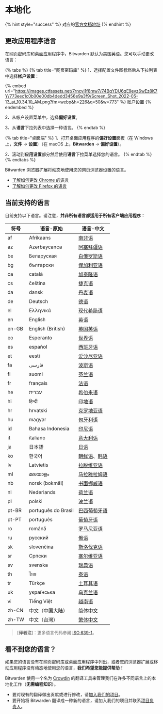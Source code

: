 # 本地化

{% hint style="success" %}
对应的[官方文档地址](https://bitwarden.com/help/article/localization/)
{% endhint %}

## 更改应用程序语言 <a href="#change-app-language" id="change-app-language"></a>

在网页密码库和桌面应用程序中，Bitwarden 默认为美国英语。您可以手动更改语言：

{% tabs %}
{% tab title="网页密码库" %}
1、选择配置文件图标然后从下拉列表中选择**帐户设置**：

{% embed url="https://images.ctfassets.net/7rncvj1f8mw7/74BqYDU6qE9evz6wEz8K7Y/773eec1c0b00e00db4dedd3456e9a3f9/Screen_Shot_2022-05-13_at_10.34.10_AM.png?fm=webp&h=226&q=50&w=773" %}
账户设置
{% endembed %}

2、从帐户设置菜单中，选择**偏好设置**。

3、从**语言**下拉列表中选择一种语言。
{% endtab %}

{% tab title="桌面端" %}
1、打开桌面应用程序的**偏好设置**面板（在 Windows 上，**文件** → **设置**）（在 macOS 上，**Bitwarden** → **偏好设置**）。

2、滚动到**应用设置**部分然后使用**语言**下拉菜单选择您的语言。
{% endtab %}
{% endtabs %}

Bitwarden 浏览器扩展将动态地使用您的网页浏览器设置的语言。

* [了解如何更改 Chrome 的语言](https://support.google.com/chrome/answer/173424?co=GENIE.Platform%3DDesktop\&hl=zh-Hans)
* [了解如何更改 Firefox 的语言](https://support.mozilla.org/zh-CN/kb/%E4%BD%BF%E7%94%A8%E8%AF%AD%E8%A8%80%E5%8C%85%E6%94%B9%E5%8F%98Firefox%E7%95%8C%E9%9D%A2%E8%AF%AD%E8%A8%80)

## 当前支持的语言 <a href="#currently-supported-languages" id="currently-supported-languages"></a>

目前支持以下语言。请注意，**并非所有语言都适用于所有客户端应用程序**：

| 符号    | 语言-原始               | 语言-中文                                                                                                                   |
| ----- | ------------------- | ----------------------------------------------------------------------------------------------------------------------- |
| af    | Afrikaans           | [南非语](https://zh.wikipedia.org/wiki/%E5%8D%97%E9%9D%9E%E8%AA%9E)                                                        |
| az    | Azərbaycanca        | [阿塞拜疆语](https://zh.wikipedia.org/wiki/%E9%98%BF%E5%A1%9E%E6%8B%9C%E7%96%86%E8%AF%AD)                                    |
| be    | Беларуская          | [白俄罗斯语](https://zh.wikipedia.org/wiki/%E7%99%BD%E4%BF%84%E7%BD%97%E6%96%AF%E8%AF%AD)                                    |
| bg    | български           | [保加利亚语](https://zh.wikipedia.org/wiki/%E4%BF%9D%E5%8A%A0%E5%88%A9%E4%BA%9A%E8%AF%AD)                                    |
| ca    | català              | [加泰隆语](https://zh.wikipedia.org/wiki/%E5%8A%A0%E6%B3%B0%E9%9A%86%E8%AF%AD)                                              |
| cs    | čeština             | [捷克语](https://zh.wikipedia.org/wiki/%E6%8D%B7%E5%85%8B%E8%AF%AD)                                                        |
| da    | dansk               | [丹麦语](https://zh.wikipedia.org/wiki/%E4%B8%B9%E9%BA%A6%E8%AF%AD)                                                        |
| de    | Deutsch             | [德语](https://zh.wikipedia.org/wiki/%E5%BE%B7%E8%AF%AD)                                                                  |
| el    | Ελληνικά            | [现代希腊语](https://zh.wikipedia.org/wiki/%E5%B8%8C%E8%85%8A%E8%AF%AD)                                                      |
| en    | English             | [英语](https://zh.wikipedia.org/wiki/%E8%8B%B1%E8%AF%AD)                                                                  |
| en-GB | English (British)   | [英国英语](https://zh.wikipedia.org/wiki/%E8%8B%B1%E5%9C%8B%E8%8B%B1%E8%AA%9E)                                              |
| eo    | Esperanto           | [世界语](https://zh.wikipedia.org/wiki/%E4%B8%96%E7%95%8C%E8%AF%AD)                                                        |
| es    | español             | [西班牙语](https://zh.wikipedia.org/wiki/%E8%A5%BF%E7%8F%AD%E7%89%99%E8%AF%AD)                                              |
| et    | eesti               | [爱沙尼亚语](https://zh.wikipedia.org/wiki/%E7%88%B1%E6%B2%99%E5%B0%BC%E4%BA%9A%E8%AF%AD)                                    |
| fa    | فارسی               | [波斯语](https://zh.wikipedia.org/wiki/%E6%B3%A2%E6%96%AF%E8%AF%AD)                                                        |
| fi    | suomi               | [芬兰语](https://zh.wikipedia.org/wiki/%E8%8A%AC%E5%85%B0%E8%AF%AD)                                                        |
| fr    | français            | [法语](https://zh.wikipedia.org/wiki/%E6%B3%95%E8%AF%AD)                                                                  |
| he    | עברית               | [希伯来语](https://zh.wikipedia.org/wiki/%E5%B8%8C%E4%BC%AF%E6%9D%A5%E8%AF%AD)                                              |
| hi    | हिन्दी              | [印地语](https://zh.wikipedia.org/wiki/%E5%8D%B0%E5%9C%B0%E8%AF%AD)                                                        |
| hr    | hrvatski            | [克罗地亚语](https://zh.wikipedia.org/wiki/%E5%85%8B%E7%BD%97%E5%9C%B0%E4%BA%9A%E8%AF%AD)                                    |
| hu    | magyar              | [匈牙利语](https://zh.wikipedia.org/wiki/%E5%8C%88%E7%89%99%E5%88%A9%E8%AF%AD)                                              |
| id    | Bahasa Indonesia    | [印尼语](https://zh.wikipedia.org/wiki/%E5%8D%B0%E5%B0%BC%E8%AF%AD)                                                        |
| it    | italiano            | [意大利语](https://zh.wikipedia.org/wiki/%E6%84%8F%E5%A4%A7%E5%88%A9%E8%AF%AD)                                              |
| ja    | 日本語                 | [日语](https://zh.wikipedia.org/wiki/%E6%97%A5%E8%AF%AD)                                                                  |
| ko    | 한국어                 | [朝鲜语](https://zh.wikipedia.org/wiki/%E6%9C%9D%E9%B2%9C%E8%AF%AD)、[韩语](https://zh.wikipedia.org/wiki/%E9%9F%A9%E8%AF%AD) |
| lv    | Latvietis           | [拉脱维亚语](https://zh.wikipedia.org/wiki/%E6%8B%89%E8%84%B1%E7%BB%B4%E4%BA%9A%E8%AF%AD)                                    |
| ml    | മലയാളം              | [马拉雅拉姆语](https://zh.wikipedia.org/wiki/%E9%A9%AC%E6%8B%89%E9%9B%85%E6%8B%89%E5%A7%86%E8%AF%AD)                          |
| nb    | norsk (bokmål)      | [书面挪威语](https://zh.wikipedia.org/wiki/%E6%9B%B8%E9%9D%A2%E6%8C%AA%E5%A8%81%E8%AA%9E)                                    |
| nl    | Nederlands          | [荷兰语](https://zh.wikipedia.org/wiki/%E8%8D%B7%E5%85%B0%E8%AF%AD)                                                        |
| pl    | polski              | [波兰语](https://zh.wikipedia.org/wiki/%E6%B3%A2%E5%85%B0%E8%AF%AD)                                                        |
| pt-BR | português do Brasil | [巴西葡萄牙语](https://zh.wikipedia.org/zh-tw/%E5%B7%B4%E8%A5%BF%E8%91%A1%E8%90%84%E7%89%99%E8%AF%AD)                         |
| pt-PT | português           | [葡萄牙语](https://zh.wikipedia.org/wiki/%E8%91%A1%E8%90%84%E7%89%99%E8%AF%AD)                                              |
| ro    | română              | [罗马尼亚语](https://zh.wikipedia.org/wiki/%E7%BD%97%E9%A9%AC%E5%B0%BC%E4%BA%9A%E8%AF%AD)                                    |
| ru    | русский             | [俄语](https://zh.wikipedia.org/wiki/%E4%BF%84%E8%AF%AD)                                                                  |
| sk    | slovenčina          | [斯洛伐克语](https://zh.wikipedia.org/wiki/%E6%96%AF%E6%B4%9B%E4%BC%90%E5%85%8B%E8%AF%AD)                                    |
| sr    | Српски              | [塞尔维亚语](https://zh.wikipedia.org/wiki/%E5%A1%9E%E5%B0%94%E7%BB%B4%E4%BA%9A%E8%AF%AD)                                    |
| sv    | svenska             | [瑞典语](https://zh.wikipedia.org/wiki/%E7%91%9E%E5%85%B8%E8%AF%AD)                                                        |
| th    | ไทย                 | [泰语](https://zh.wikipedia.org/wiki/%E6%B3%B0%E8%AF%AD)                                                                  |
| tr    | Türkçe              | [土耳其语](https://zh.wikipedia.org/wiki/%E5%9C%9F%E8%80%B3%E5%85%B6%E8%AF%AD)                                              |
| uk    | українська          | [乌克兰语](https://zh.wikipedia.org/wiki/%E4%B9%8C%E5%85%8B%E5%85%B0%E8%AF%AD)                                              |
| vi    | Tiếng Việt          | [越南语](https://zh.wikipedia.org/wiki/%E8%B6%8A%E5%8D%97%E8%AF%AD)                                                        |
| zh-CN | 中文（中国大陆）            | [简体中文](https://zh.wikipedia.org/wiki/%E7%AE%80%E5%8C%96%E5%AD%97)                                                       |
| zh-TW | 中文（台灣）              | [繁体中文](https://zh.wikipedia.org/wiki/%E7%B9%81%E4%BD%93%E5%AD%97)                                                       |

> \[**译者注**]：更多语言代码参阅 [ISO 639-1](https://zh.wikipedia.org/wiki/ISO\_639-1)。

## 看不到您的语言？ <a href="#dont-see-your-language" id="dont-see-your-language"></a>

如果您的语言没有在网页密码库或桌面应用程序中列出，或者您的浏览器扩展或移动应用程序没有动态地使用您的语言，**我们希望您能提供帮助！**

Bitwarden 使用一个名为 [Crowdin](https://crowdin.com/) 的翻译工具来管理我们在许多不同语言上的本地化工作（**无需编程知识**）。

* 要对现有的翻译做出贡献或进行修改，请[加入我们的项目](https://crowdin.com/projects/kspearrin)。
* 要开始将 Bitwarden 翻译成一种新的语言，请加入我们的项目并联系[项目负责人](https://crowdin.com/profile/tgreer)。
